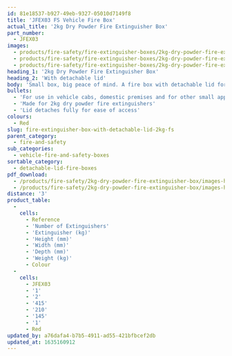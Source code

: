 ```yaml
---
id: 81e18537-b927-49eb-9327-05010d7149f8
title: 'JFEX03 FS Vehicle Fire Box'
actual_title: '2kg Dry Powder Fire Extinguisher Box'
part_number:
  - JFEX03
images:
  - products/fire-safety/fire-extinguisher-boxes/2kg-dry-powder-fire-extinguisher-box/images-hr/JFEX03_001.jpg
  - products/fire-safety/fire-extinguisher-boxes/2kg-dry-powder-fire-extinguisher-box/images-hr/JFEX03_002.jpg
  - products/fire-safety/fire-extinguisher-boxes/2kg-dry-powder-fire-extinguisher-box/images-hr/JFEX03_003.jpg
heading_1: '2kg Dry Powder Fire Extinguisher Box'
heading_2: 'With detachable lid'
body: 'Small box, big peace of mind. A fire box with detachable lid for 2kg dry powder fire extinguishers.'
bullets:
  - 'For use in vehicle cabs, domestic premises and for other small applications'
  - 'Made for 2kg dry powder fire extinguishers'
  - 'Lid detaches fully for ease of access'
colours:
  - Red
slug: fire-extinguisher-box-with-detachable-lid-2kg-fs
parent_category:
  - fire-and-safety
sub_categories:
  - vehicle-fire-and-safety-boxes
sortable_category:
  - detachable-lid-fire-boxes
pdf_download:
  - /products/fire-safety/2kg-dry-powder-fire-extinguisher-box/images-hr/JFEX03_01.jpg
  - /products/fire-safety/2kg-dry-powder-fire-extinguisher-box/images-hr/JFEX03_02.jpg
distance: '3'
product_table:
  -
    cells:
      - Reference
      - 'Number of Extinguishers'
      - 'Extinguisher (kg)'
      - 'Height (mm)'
      - 'Width (mm)'
      - 'Depth (mm)'
      - 'Weight (kg)'
      - Colour
  -
    cells:
      - JFEX03
      - '1'
      - '2'
      - '415'
      - '210'
      - '145'
      - '1'
      - Red
updated_by: a76dafa4-b7b5-4911-ad55-421bfbcef2db
updated_at: 1635160912
---
```

